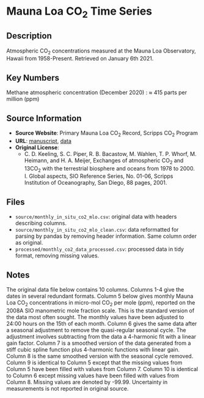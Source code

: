 
# Mauna Loa CO<sub>2</sub> Time Series

## Description
Atmospheric CO<sub>2</sub> concentrations measured at the Mauna Loa Observatory, Hawaii from 1958-Present. Retrieved on January 6th 2021.

## Key Numbers
Methane atmospheric concentration (December 2020) : ≈ 415 parts per million (ppm)

## Source Information
* **Source Website**: Primary Mauna Loa CO<sub>2</sub> Record, Scripps CO<sub>2</sub> Program
* **URL**: [manuscript](http://escholarship.org/uc/item/09v319r9), [data](https://scrippsco2.ucsd.edu/data/atmospheric_co2/primary_mlo_co2_record.html)
* **Original License**:
  - C. D. Keeling, S. C. Piper, R. B. Bacastow, M. Wahlen, T. P. Whorf, M. Heimann, and H. A. Meijer, Exchanges of atmospheric CO<sub>2</sub> and 13CO<sub>2</sub> with the terrestrial biosphere and oceans from 1978 to 2000. I. Global aspects, SIO Reference Series, No. 01-06, Scripps Institution of Oceanography, San Diego, 88 pages, 2001. 

## Files
* `source/monthly_in_situ_co2_mlo.csv`: original data with headers describing columns. 
* `source/monthly_in_situ_co2_mlo_clean.csv`: data reformatted for parsing by pandas by removing header information. Same column order as original.
* `processed/monthly_co2_data_processed.csv`: processed data in tidy format, removing missing values.

## Notes
The original data file below contains 10 columns.  Columns 1-4 give the dates in several redundant
formats. Column 5 below gives monthly Mauna Loa CO<sub>2</sub> concentrations in micro-mol CO<sub>2</sub> per mole (ppm), reported on the 2008A SIO manometric mole fraction scale.  This is the standard version of the data most often sought.  The monthly values have been adjusted to 24:00 hours on the 15th of each month.  Column 6 gives the same data after a seasonal adjustment to remove the quasi-regular seasonal cycle.  The adjustment involves subtracting from the data a 4-harmonic fit with a linear gain factor.  Column 7 is a smoothed version of the data generated from a stiff cubic spline function plus 4-harmonic functions with linear gain.  Column 8 is the same smoothed version with the seasonal cycle removed.  Column 9 is identical to Column 5 except that the missing values from Column 5 have been filled with values from Column 7.  Column 10 is identical to Column 6 except missing values have been filled with values from Column 8.  Missing values are denoted by -99.99. Uncertainty in measurements is not reported in original source.
